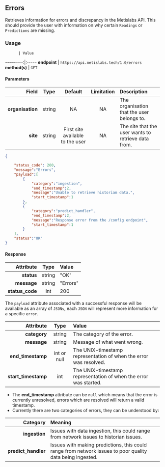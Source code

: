## Errors
Retrieves information for errors and discrepancy in the Metislabs API. This should provide the user with information on why certain `Readings` or `Predictions` are missing.

### Usage

          | Value
---------:|:-----
__endpoint__ | `https://api.metislabs.tech/1.0/errors`
__method(s)__ | `GET`

#### Parameters

Field | Type | Default | Limitation | Description
-----:|:----:|:---------:|:----------:|:-----------
__organisation__ | string | NA | NA | The organisation that the user belongs to.
__site__ | string | First site available to the user | NA | The site that the user wants to retrieve data from.


```json
{

    "status_code": 200,
    "message":"Errors",
    "payload":[
        {
            "category":"ingestion",
            "end_timestamp":2,
            "message":"Unable to retrieve historian data.",
            "start_timestamp":1
        },
        {
            "category":"predict_handler",
            "end_timestamp":2,
            "message":"Response error from the /config endpoint",
            "start_timestamp":1
        }
    ],
    "status":"OK"
}
```

#### Response

 Attribute | Type | Value
---------:|:----:|:-----
__status__ | string | "OK"
__message__ | string | "Errors"
__status_code__ | int | 200

The `payload` attribute associated with a successful response will be available as an array of `JSONs`, each `JSON` will
represent more information for a specific `error`.

 Attribute | Type | Value
---------:|:----:|:-----
__category__ | string | The category of the error.
__message__ | string | Message of what went wrong.
__end_timestamp__ | int or null | The UNIX-timestamp representation of when the error was resolved.
__start_timestamp__ | int | The UNIX-timestamp representation of when the error was started.

* The __end_timestamp__ attribute can be `null` which means that the error is currently unresolved, errors which are resolved will return a valid timestamp.
* Currently there are two categories of errors, they can be understood by:

 Category | Meaning 
---------:|:--------
__ingestion__ | Issues with data ingestion, this could range from network issues to historian issues.
__predict_handler__ | Issues with making predictions, this could range from network issues to poor quality data being ingested.
